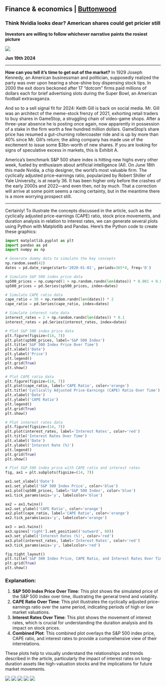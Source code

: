 

## Finance & economics | [Buttonwood](https://www.economist.com/finance-and-economics/2024/06/19/think-nvidia-looks-dear-american-shares-could-get-pricier-still)

### Think Nvidia looks dear? American shares could get pricier still

**Investors are willing to follow whichever narrative paints the rosiest picture**

![](https://www.economist.com/cdn-cgi/image/width=1424,quality=80,format=auto/media-assets/image/20240622_FNP502.jpg)

**Jun 19th 2024**

---

**How can you tell it’s time to get out of the market?** In 1929 Joseph Kennedy, an American businessman and politician, supposedly realized the party was over upon hearing a shoe-shine boy dispensing stock tips. In 2000 the exit doors beckoned after 17 “dotcom” firms paid millions of dollars each for brief advertising slots during the Super Bowl, an American football extravaganza.

And so to a sell signal fit for 2024: Keith Gill is back on social media. Mr. Gill was an architect of the meme-stock frenzy of 2021, exhorting retail traders to buy shares in GameStop, a struggling chain of video-game shops. After a three-year absence he is posting once again, now apparently in possession of a stake in the firm worth a few hundred million dollars. GameStop’s share price has resumed a gut-churning rollercoaster ride and is up by more than 40% since Mr. Gill’s return; the ailing company has made use of the excitement to issue some $3bn-worth of new shares. If you are looking for signs of speculative excess in markets, this is Exhibit A.

America’s benchmark S&P 500 share index is hitting new highs every other week, fueled by enthusiasm about artificial intelligence (AI). On June 18th this made Nvidia, a chip designer, the world’s most valuable firm. The cyclically adjusted price-earnings ratio, popularized by Robert Shiller of Yale University, is at nearly 36. It has been higher only before the crashes of the early 2000s and 2022—and even then, not by much. That a correction will arrive at some point seems a racing certainty, but in the meantime there is a more worrying prospect still.

---

Certainly! To illustrate the concepts discussed in the article, such as the cyclically adjusted price-earnings (CAPE) ratio, stock price movements, and duration analysis in relation to interest rates, we can generate several plots using Python with Matplotlib and Pandas. Here’s the Python code to create these graphics:

```python
import matplotlib.pyplot as plt
import pandas as pd
import numpy as np

# Generate dummy data to simulate the key concepts
np.random.seed(42)
dates = pd.date_range(start='2020-01-01', periods=365*4, freq='D')

# Simulate S&P 500 index price data
sp500_prices = np.cumprod(1 + np.random.randn(len(dates)) * 0.001 + 0.0002) * 3000
sp500_prices = pd.Series(sp500_prices, index=dates)

# Simulate CAPE ratio data
cape_ratio = 30 + np.random.randn(len(dates)) * 2
cape_ratio = pd.Series(cape_ratio, index=dates)

# Simulate interest rate data
interest_rates = 2 + np.random.randn(len(dates)) * 0.1
interest_rates = pd.Series(interest_rates, index=dates)

# Plot S&P 500 index price data
plt.figure(figsize=(14, 7))
plt.plot(sp500_prices, label='S&P 500 Index')
plt.title('S&P 500 Index Price Over Time')
plt.xlabel('Date')
plt.ylabel('Price')
plt.legend()
plt.grid(True)
plt.show()

# Plot CAPE ratio data
plt.figure(figsize=(14, 7))
plt.plot(cape_ratio, label='CAPE Ratio', color='orange')
plt.title('Cyclically Adjusted Price-Earnings (CAPE) Ratio Over Time')
plt.xlabel('Date')
plt.ylabel('CAPE Ratio')
plt.legend()
plt.grid(True)
plt.show()

# Plot interest rates data
plt.figure(figsize=(14, 7))
plt.plot(interest_rates, label='Interest Rates', color='red')
plt.title('Interest Rates Over Time')
plt.xlabel('Date')
plt.ylabel('Interest Rate (%)')
plt.legend()
plt.grid(True)
plt.show()

# Plot S&P 500 index price with CAPE ratio and interest rates
fig, ax1 = plt.subplots(figsize=(14, 7))

ax1.set_xlabel('Date')
ax1.set_ylabel('S&P 500 Index Price', color='blue')
ax1.plot(sp500_prices, label='S&P 500 Index', color='blue')
ax1.tick_params(axis='y', labelcolor='blue')

ax2 = ax1.twinx()
ax2.set_ylabel('CAPE Ratio', color='orange')
ax2.plot(cape_ratio, label='CAPE Ratio', color='orange')
ax2.tick_params(axis='y', labelcolor='orange')

ax3 = ax1.twinx()
ax3.spines['right'].set_position(('outward', 60))
ax3.set_ylabel('Interest Rates (%)', color='red')
ax3.plot(interest_rates, label='Interest Rates', color='red')
ax3.tick_params(axis='y', labelcolor='red')

fig.tight_layout()
plt.title('S&P 500 Index Price, CAPE Ratio, and Interest Rates Over Time')
plt.grid(True)
plt.show()
```

### Explanation:
1. **S&P 500 Index Price Over Time**: This plot shows the simulated price of the S&P 500 index over time, illustrating the general trend and volatility.
2. **CAPE Ratio Over Time**: This plot illustrates the cyclically adjusted price-earnings ratio over the same period, indicating periods of high or low market valuations.
3. **Interest Rates Over Time**: This plot shows the movement of interest rates, which is crucial for understanding the duration analysis and its impact on stock prices.
4. **Combined Plot**: This combined plot overlays the S&P 500 index price, CAPE ratio, and interest rates to provide a comprehensive view of their interrelations.

These plots help to visually understand the relationships and trends described in the article, particularly the impact of interest rates on long-duration assets like high-valuation stocks and the implications for future market movements.

![](duration.png)
![](interest_rates.png)
![](sp500.png)
![](cape.png)
![](rates_cape.png)
